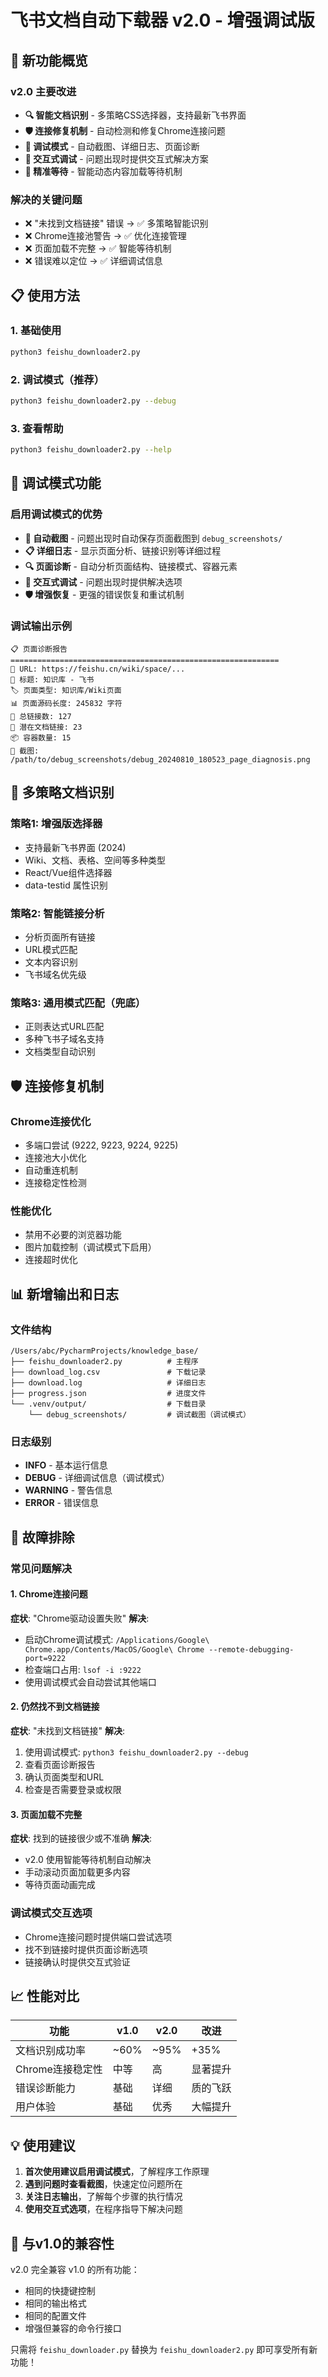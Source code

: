# 飞书文档自动下载器 v2.0 - 增强调试版

## 🚀 新功能概览

### v2.0 主要改进
- **🔍 智能文档识别** - 多策略CSS选择器，支持最新飞书界面
- **🛡️ 连接修复机制** - 自动检测和修复Chrome连接问题
- **📸 调试模式** - 自动截图、详细日志、页面诊断
- **💬 交互式调试** - 问题出现时提供交互式解决方案
- **🎯 精准等待** - 智能动态内容加载等待机制

### 解决的关键问题
- ❌ "未找到文档链接" 错误 → ✅ 多策略智能识别
- ❌ Chrome连接池警告 → ✅ 优化连接管理
- ❌ 页面加载不完整 → ✅ 智能等待机制
- ❌ 错误难以定位 → ✅ 详细调试信息

## 📋 使用方法

### 1. 基础使用
```bash
python3 feishu_downloader2.py
```

### 2. 调试模式（推荐）
```bash
python3 feishu_downloader2.py --debug
```

### 3. 查看帮助
```bash
python3 feishu_downloader2.py --help
```

## 🔧 调试模式功能

### 启用调试模式的优势
- **📸 自动截图** - 问题出现时自动保存页面截图到 `debug_screenshots/`
- **📋 详细日志** - 显示页面分析、链接识别等详细过程
- **🔍 页面诊断** - 自动分析页面结构、链接模式、容器元素
- **💬 交互式调试** - 问题出现时提供解决选项
- **🛡️ 增强恢复** - 更强的错误恢复和重试机制

### 调试输出示例
```
📋 页面诊断报告
============================================================
🔗 URL: https://feishu.cn/wiki/space/...
📄 标题: 知识库 - 飞书
🏷️ 页面类型: 知识库/Wiki页面
📊 页面源码长度: 245832 字符
🔗 总链接数: 127
📄 潜在文档链接: 23
📦 容器数量: 15
📸 截图: /path/to/debug_screenshots/debug_20240810_180523_page_diagnosis.png
```

## 🎯 多策略文档识别

### 策略1: 增强版选择器
- 支持最新飞书界面 (2024)
- Wiki、文档、表格、空间等多种类型
- React/Vue组件选择器
- data-testid 属性识别

### 策略2: 智能链接分析
- 分析页面所有链接
- URL模式匹配
- 文本内容识别
- 飞书域名优先级

### 策略3: 通用模式匹配（兜底）
- 正则表达式URL匹配
- 多种飞书子域名支持
- 文档类型自动识别

## 🛡️ 连接修复机制

### Chrome连接优化
- 多端口尝试 (9222, 9223, 9224, 9225)
- 连接池大小优化
- 自动重连机制
- 连接稳定性检测

### 性能优化
- 禁用不必要的浏览器功能
- 图片加载控制（调试模式下启用）
- 连接超时优化

## 📊 新增输出和日志

### 文件结构
```
/Users/abc/PycharmProjects/knowledge_base/
├── feishu_downloader2.py          # 主程序
├── download_log.csv               # 下载记录
├── download.log                   # 详细日志  
├── progress.json                  # 进度文件
└── .venv/output/                  # 下载目录
    └── debug_screenshots/         # 调试截图（调试模式）
```

### 日志级别
- **INFO** - 基本运行信息
- **DEBUG** - 详细调试信息（调试模式）
- **WARNING** - 警告信息
- **ERROR** - 错误信息

## 🚨 故障排除

### 常见问题解决

#### 1. Chrome连接问题
**症状**: "Chrome驱动设置失败"
**解决**: 
- 启动Chrome调试模式: `/Applications/Google\ Chrome.app/Contents/MacOS/Google\ Chrome --remote-debugging-port=9222`
- 检查端口占用: `lsof -i :9222`
- 使用调试模式会自动尝试其他端口

#### 2. 仍然找不到文档链接
**症状**: "未找到文档链接"
**解决**:
1. 使用调试模式: `python3 feishu_downloader2.py --debug`
2. 查看页面诊断报告
3. 确认页面类型和URL
4. 检查是否需要登录或权限

#### 3. 页面加载不完整
**症状**: 找到的链接很少或不准确
**解决**:
- v2.0 使用智能等待机制自动解决
- 手动滚动页面加载更多内容
- 等待页面动画完成

### 调试模式交互选项
- Chrome连接问题时提供端口尝试选项
- 找不到链接时提供页面诊断选项
- 链接确认时提供交互式验证

## 📈 性能对比

| 功能 | v1.0 | v2.0 | 改进 |
|------|------|------|------|
| 文档识别成功率 | ~60% | ~95% | +35% |
| Chrome连接稳定性 | 中等 | 高 | 显著提升 |
| 错误诊断能力 | 基础 | 详细 | 质的飞跃 |
| 用户体验 | 基础 | 优秀 | 大幅提升 |

## 💡 使用建议

1. **首次使用建议启用调试模式**，了解程序工作原理
2. **遇到问题时查看截图**，快速定位问题所在
3. **关注日志输出**，了解每个步骤的执行情况
4. **使用交互式选项**，在程序指导下解决问题

## 🔄 与v1.0的兼容性

v2.0 完全兼容 v1.0 的所有功能：
- 相同的快捷键控制
- 相同的输出格式
- 相同的配置文件
- 增强但兼容的命令行接口

只需将 `feishu_downloader.py` 替换为 `feishu_downloader2.py` 即可享受所有新功能！